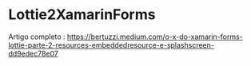 # Lottie2XamarinForms

Artigo completo : https://bertuzzi.medium.com/o-x-do-xamarin-forms-lottie-parte-2-resources-embeddedresource-e-splashscreen-dd9edec78e07
